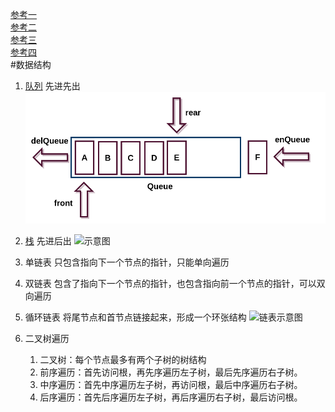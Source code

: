 [参考一](https://github.com/Jiavan/js4algs) <br>
[参考二](https://github.com/HolyZheng/-JavaScript-) <br>
[参考三](https://www.cnblogs.com/zhuwq585/p/6075114.html) <br>
[参考四](https://www.cnblogs.com/zhuwq585/p/6075115.html) <br> #数据结构

1. [队列](https://github.com/Jiavan/js4algs/tree/master/%5B1%5D%20%E9%98%9F%E5%88%97) 先进先出
   ![示意图](https://github.com/Jiavan/js4algs/raw/master/%5B1%5D%20%E9%98%9F%E5%88%97/queue.png)
2. [栈](https://github.com/Jiavan/js4algs/tree/master/%5B2%5D%20%E6%A0%88) 先进后出
   ![示意图](https://github.com/Jiavan/js4algs/raw/master/%5B2%5D%20%E6%A0%88/stack.png)
3. 单链表 只包含指向下一个节点的指针，只能单向遍历
4. 双链表 包含了指向下一个节点的指针，也包含指向前一个节点的指针，可以双向遍历
5. 循环链表 将尾节点和首节点链接起来，形成一个环张结构
   ![链表示意图](https://images0.cnblogs.com/blog/358550/201309/11011312-9c04d55ebf144cb098f2924494a855ea.png)
6. 二叉树遍历

   1. 二叉树：每个节点最多有两个子树的树结构
   2. 前序遍历：首先访问根，再先序遍历左子树，最后先序遍历右子树。
   3. 中序遍历：首先中序遍历左子树，再访问根，最后中序遍历右子树。
   4. 后序遍历：首先后序遍历左子树，再后序遍历右子树，最后访问根。
